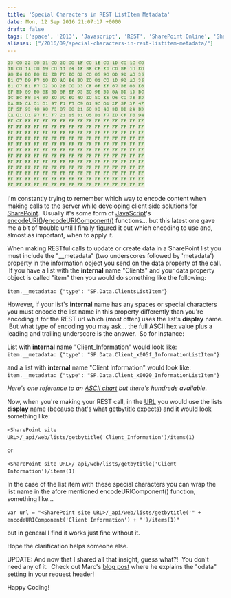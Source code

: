 ```yaml
---
title: 'Special Characters in REST ListItem Metadata'
date: Mon, 12 Sep 2016 21:07:17 +0000
draft: false
tags: ['space', '2013', 'Javascript', 'REST', 'SharePoint Online', 'SharePoint', '2013', 'O365', 'REST', 'ListItem', 'JavaScript', 'ASCII', 'hex', 'special characters']
aliases: ["/2016/09/special-characters-in-rest-listitem-metadata/"]
---
```


![Heximage](heximage.jpg)

I'm constantly trying to remember which way to encode content when making calls to the server while developing client side solutions for [SharePoint](http://en.wikipedia.org/wiki/SharePoint "SharePoint").  Usually it's some form of [JavaScript](http://en.wikipedia.org/wiki/JavaScript)'s [encodeURI()](http://www.w3schools.com/jsref/jsref_encodeuri.asp)/[encodeURIComponent()](http://www.w3schools.com/jsref/jsref_encodeuricomponent.asp) functions... but this latest one gave me a bit of trouble until I finally figured it out which encoding to use and, almost as important, when to apply it.

When making RESTful calls to update or create data in a SharePoint list you must include the "\_\_metadata" (two underscores followed by 'metadata') property in the information object you send on the data property of the call.  If you have a list with the **internal** name "Clients" and your data property object is called "item" then you would do something like the following:

`item.__metadata: {"type": "SP.Data.ClientsListItem"}`

However, if your list's **internal** name has any spaces or special characters you must encode the list name in this property differently than you're encoding it for the REST url which (most often) uses the list's **display** name.  But what type of encoding you may ask... the full ASCII hex value plus a leading and trailing underscore is the answer.  So for instance:

List with **internal** name "Client\_Information" would look like:  
`item.__metadata: {"type": "SP.Data.Client_x005f_InformationListItem"}`

and a list with **internal** name "Client Information" would look like:  
`item.__metadata: {"type": "SP.Data.Client_x0020_InformationListItem"}`

_Here's one reference to an [ASCII chart](http://www.ascii.cl/htmlcodes.htm) but there's hundreds available._

Now, when you're making your REST call, in the [URL](http://en.wikipedia.org/wiki/Uniform_Resource_Locator "Uniform Resource Locator") you would use the lists **display** name (because that's what getbytitle expects) and it would look something like:

`<SharePoint site URL>/_api/web/lists/getbytitle('Client_Information')/items(1)`

or

`<SharePoint site URL>/_api/web/lists/getbytitle('Client Information')/items(1)`

In the case of the list item with these special characters you can wrap the list name in the afore mentioned encodeURIComponent() function, something like...

`var url = "<SharePoint site URL>/_api/web/lists/getbytitle('" + encodeURIComponent('Client Information') + "')/items(1)"`

but in general I find it works just fine without it.

Hope the clarification helps someone else.

UPDATE: And now that I shared all that insight, guess what?!  You don't need any of it.  Check out Marc's [blog post](http://sympmarc.com/2016/05/02/making-your-rest-calls-simpler-by-changing-the-metadata-setting/) where he explains the "odata" setting in your request header!

Happy Coding!
